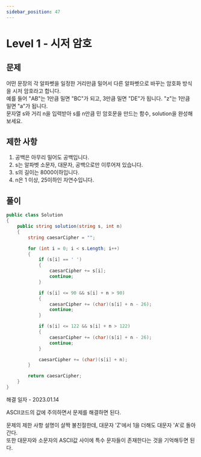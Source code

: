 ```yaml
---
sidebar_position: 47
---
```


# Level 1 - 시저 암호

## 문제

어떤 문장의 각 알파벳을 일정한 거리만큼 밀어서 다른 알파벳으로 바꾸는 암호화 방식을 시저 암호라고 합니다. <br/>
예를 들어 "AB"는 1만큼 밀면 "BC"가 되고, 3만큼 밀면 "DE"가 됩니다. "z"는 1만큼 밀면 "a"가 됩니다. <br/>
문자열 s와 거리 n을 입력받아 s를 n만큼 민 암호문을 만드는 함수, solution을 완성해 보세요.

## 제한 사항

1. 공백은 아무리 밀어도 공백입니다.
2. s는 알파벳 소문자, 대문자, 공백으로만 이루어져 있습니다.
3. s의 길이는 8000이하입니다.
4. n은 1 이상, 25이하인 자연수입니다.

## 풀이

```c#
public class Solution
{
    public string solution(string s, int n)
    {
        string caesarCipher = "";

        for (int i = 0; i < s.Length; i++)
        {
            if (s[i] == ' ')
            {
                caesarCipher += s[i];
                continue;
            }

            if (s[i] <= 90 && s[i] + n > 90)
            {
                caesarCipher += (char)(s[i] + n - 26);
                continue;
            }

            if (s[i] <= 122 && s[i] + n > 122)
            {
                caesarCipher += (char)(s[i] + n - 26);
                continue;
            }

            caesarCipher += (char)(s[i] + n);
        }

        return caesarCipher;
    }
}
```

해결 일자 - 2023.01.14

ASCII코드의 값에 주의하면서 문제를 해결하면 된다.

문제의 제한 사항 설명이 살짝 불친절한데, 대문자 'Z'에서 1을 더해도 대문자 'A'로 돌아간다. <br/>
또한 대문자와 소문자의 ASCII값 사이에 특수 문자들이 존재한다는 것을 기억해두면 된다.